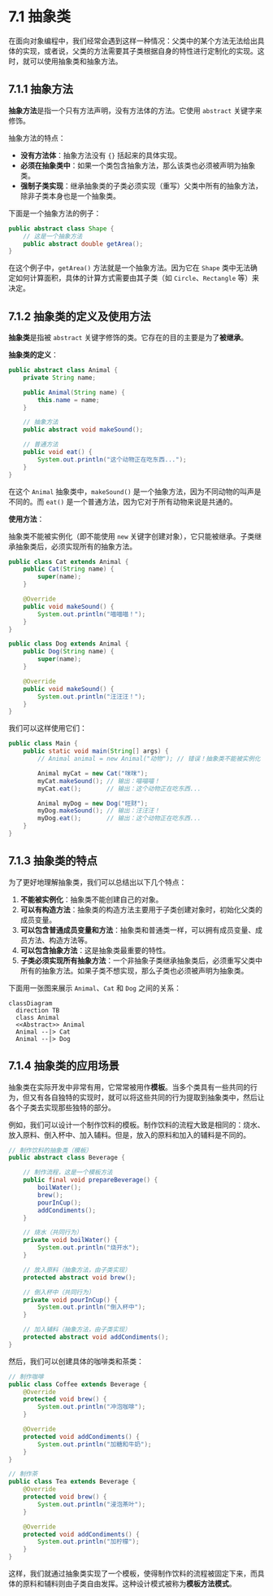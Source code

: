 # 7.1 抽象类

在面向对象编程中，我们经常会遇到这样一种情况：父类中的某个方法无法给出具体的实现，或者说，父类的方法需要其子类根据自身的特性进行定制化的实现。这时，就可以使用抽象类和抽象方法。

## 7.1.1 抽象方法

**抽象方法**是指一个只有方法声明，没有方法体的方法。它使用 `abstract` 关键字来修饰。

抽象方法的特点：

- **没有方法体**：抽象方法没有 `{}` 括起来的具体实现。
- **必须在抽象类中**：如果一个类包含抽象方法，那么该类也必须被声明为抽象类。
- **强制子类实现**：继承抽象类的子类必须实现（重写）父类中所有的抽象方法，除非子类本身也是一个抽象类。

下面是一个抽象方法的例子：

```java
public abstract class Shape {
    // 这是一个抽象方法
    public abstract double getArea();
}
```

在这个例子中，`getArea()` 方法就是一个抽象方法。因为它在 `Shape` 类中无法确定如何计算面积，具体的计算方式需要由其子类（如 `Circle`、`Rectangle` 等）来决定。

## 7.1.2 抽象类的定义及使用方法

**抽象类**是指被 `abstract` 关键字修饰的类。它存在的目的主要是为了**被继承**。

**抽象类的定义**：

```java
public abstract class Animal {
    private String name;

    public Animal(String name) {
        this.name = name;
    }

    // 抽象方法
    public abstract void makeSound();

    // 普通方法
    public void eat() {
        System.out.println("这个动物正在吃东西...");
    }
}
```

在这个 `Animal` 抽象类中，`makeSound()` 是一个抽象方法，因为不同动物的叫声是不同的。而 `eat()` 是一个普通方法，因为它对于所有动物来说是共通的。

**使用方法**：

抽象类不能被实例化（即不能使用 `new` 关键字创建对象），它只能被继承。子类继承抽象类后，必须实现所有的抽象方法。

```java
public class Cat extends Animal {
    public Cat(String name) {
        super(name);
    }

    @Override
    public void makeSound() {
        System.out.println("喵喵喵！");
    }
}

public class Dog extends Animal {
    public Dog(String name) {
        super(name);
    }

    @Override
    public void makeSound() {
        System.out.println("汪汪汪！");
    }
}
```

我们可以这样使用它们：

```java
public class Main {
    public static void main(String[] args) {
        // Animal animal = new Animal("动物"); // 错误！抽象类不能被实例化

        Animal myCat = new Cat("咪咪");
        myCat.makeSound(); // 输出：喵喵喵！
        myCat.eat();       // 输出：这个动物正在吃东西...

        Animal myDog = new Dog("旺财");
        myDog.makeSound(); // 输出：汪汪汪！
        myDog.eat();       // 输出：这个动物正在吃东西...
    }
}
```

## 7.1.3 抽象类的特点

为了更好地理解抽象类，我们可以总结出以下几个特点：

1.  **不能被实例化**：抽象类不能创建自己的对象。
2.  **可以有构造方法**：抽象类的构造方法主要用于子类创建对象时，初始化父类的成员变量。
3.  **可以包含普通成员变量和方法**：抽象类和普通类一样，可以拥有成员变量、成员方法、构造方法等。
4.  **可以包含抽象方法**：这是抽象类最重要的特性。
5.  **子类必须实现所有抽象方法**：一个非抽象子类继承抽象类后，必须重写父类中所有的抽象方法。如果子类不想实现，那么子类也必须被声明为抽象类。

下面用一张图来展示 `Animal`、`Cat` 和 `Dog` 之间的关系：

```mermaid
classDiagram
  direction TB
  class Animal
  <<Abstract>> Animal
  Animal --|> Cat
  Animal --|> Dog
```

## 7.1.4 抽象类的应用场景

抽象类在实际开发中非常有用，它常常被用作**模板**。当多个类具有一些共同的行为，但又有各自独特的实现时，就可以将这些共同的行为提取到抽象类中，然后让各个子类去实现那些独特的部分。

例如，我们可以设计一个制作饮料的模板。制作饮料的流程大致是相同的：烧水、放入原料、倒入杯中、加入辅料。但是，放入的原料和加入的辅料是不同的。

```java
// 制作饮料的抽象类（模板）
public abstract class Beverage {

    // 制作流程，这是一个模板方法
    public final void prepareBeverage() {
        boilWater();
        brew();
        pourInCup();
        addCondiments();
    }

    // 烧水（共同行为）
    private void boilWater() {
        System.out.println("烧开水");
    }

    // 放入原料（抽象方法，由子类实现）
    protected abstract void brew();

    // 倒入杯中（共同行为）
    private void pourInCup() {
        System.out.println("倒入杯中");
    }

    // 加入辅料（抽象方法，由子类实现）
    protected abstract void addCondiments();
}
```

然后，我们可以创建具体的咖啡类和茶类：

```java
// 制作咖啡
public class Coffee extends Beverage {
    @Override
    protected void brew() {
        System.out.println("冲泡咖啡");
    }

    @Override
    protected void addCondiments() {
        System.out.println("加糖和牛奶");
    }
}

// 制作茶
public class Tea extends Beverage {
    @Override
    protected void brew() {
        System.out.println("浸泡茶叶");
    }

    @Override
    protected void addCondiments() {
        System.out.println("加柠檬");
    }
}
```

这样，我们就通过抽象类实现了一个模板，使得制作饮料的流程被固定下来，而具体的原料和辅料则由子类自由发挥。这种设计模式被称为**模板方法模式**。
